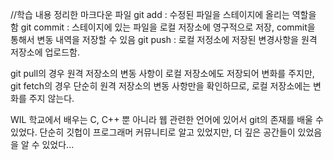 //학습 내용 정리한 마크다운 파일
git add : 수정된 파일을 스테이지에 올리는 역할을 함
git commit : 스테이지에 있는 파일을 로컬 저장소에 영구적으로 저장, commit을 통해서 변동 내역을 저장할 수 있음
git push :  로컬 저정소에 저장된 변경사항을 원격 저장소에 업로드함.

git pull의 경우 원격 저장소의 변동 사항이 로컬 저장소에도 저장되어 변화를 주지만, git fetch의 경우 단순히 원격 저장소의 변동 사항만을 확인하므로, 로컬 저장소에는 변화를 주지 않는다.

WIL
학교에서 배우는 C, C++ 뿐 아니라 웹 관련한 언어에 있어서 git의 존재를 배울 수 있었다.
단순히 깃헙이 프로그래머 커뮤니티로 알고 있었지만, 더 깊은 공간들이 있었음을 알 수 있었다...